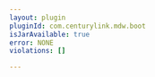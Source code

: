 ```yaml
---
layout: plugin
pluginId: com.centurylink.mdw.boot
isJarAvailable: true
error: NONE
violations: []

---
```

